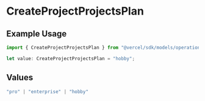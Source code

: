 # CreateProjectProjectsPlan

## Example Usage

```typescript
import { CreateProjectProjectsPlan } from "@vercel/sdk/models/operations/createproject.js";

let value: CreateProjectProjectsPlan = "hobby";
```

## Values

```typescript
"pro" | "enterprise" | "hobby"
```